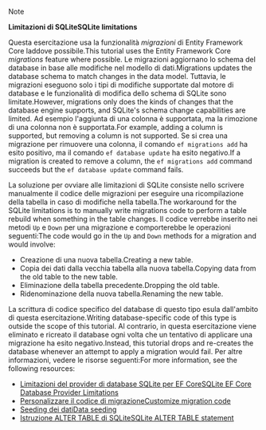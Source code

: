 > [!NOTE]
> 
> <span data-ttu-id="715a7-101">**Limitazioni di SQLite**</span><span class="sxs-lookup"><span data-stu-id="715a7-101">**SQLite limitations**</span></span>
>
> <span data-ttu-id="715a7-102">Questa esercitazione usa la funzionalità *migrazioni* di Entity Framework Core laddove possibile.</span><span class="sxs-lookup"><span data-stu-id="715a7-102">This tutorial uses the Entity Framework Core *migrations* feature where possible.</span></span> <span data-ttu-id="715a7-103">Le migrazioni aggiornano lo schema del database in base alle modifiche nel modello di dati.</span><span class="sxs-lookup"><span data-stu-id="715a7-103">Migrations updates the database schema to match changes in the data model.</span></span> <span data-ttu-id="715a7-104">Tuttavia, le migrazioni eseguono solo i tipi di modifiche supportate dal motore di database e le funzionalità di modifica dello schema di SQLite sono limitate.</span><span class="sxs-lookup"><span data-stu-id="715a7-104">However, migrations only does the kinds of changes that the database engine supports, and SQLite's schema change capabilities are limited.</span></span> <span data-ttu-id="715a7-105">Ad esempio l'aggiunta di una colonna è supportata, ma la rimozione di una colonna non è supportata.</span><span class="sxs-lookup"><span data-stu-id="715a7-105">For example, adding a column is supported, but removing a column is not supported.</span></span> <span data-ttu-id="715a7-106">Se si crea una migrazione per rimuovere una colonna, il comando `ef migrations add` ha esito positivo, ma il comando `ef database update` ha esito negativo.</span><span class="sxs-lookup"><span data-stu-id="715a7-106">If a migration is created to remove a column, the `ef migrations add` command succeeds but the `ef database update` command fails.</span></span> 
>
> <span data-ttu-id="715a7-107">La soluzione per ovviare alle limitazioni di SQLite consiste nello scrivere manualmente il codice delle migrazioni per eseguire una ricompilazione della tabella in caso di modifiche nella tabella.</span><span class="sxs-lookup"><span data-stu-id="715a7-107">The workaround for the SQLite limitations is to manually write migrations code to perform a table rebuild when something in the table changes.</span></span> <span data-ttu-id="715a7-108">Il codice verrebbe inserito nei metodi `Up` e `Down` per una migrazione e comporterebbe le operazioni seguenti:</span><span class="sxs-lookup"><span data-stu-id="715a7-108">The code would go in the `Up` and `Down` methods for a migration and would involve:</span></span>
>
> * <span data-ttu-id="715a7-109">Creazione di una nuova tabella.</span><span class="sxs-lookup"><span data-stu-id="715a7-109">Creating a new table.</span></span>
> * <span data-ttu-id="715a7-110">Copia dei dati dalla vecchia tabella alla nuova tabella.</span><span class="sxs-lookup"><span data-stu-id="715a7-110">Copying data from the old table to the new table.</span></span>
> * <span data-ttu-id="715a7-111">Eliminazione della tabella precedente.</span><span class="sxs-lookup"><span data-stu-id="715a7-111">Dropping the old table.</span></span>
> * <span data-ttu-id="715a7-112">Ridenominazione della nuova tabella.</span><span class="sxs-lookup"><span data-stu-id="715a7-112">Renaming the new table.</span></span>
>
> <span data-ttu-id="715a7-113">La scrittura di codice specifico del database di questo tipo esula dall'ambito di questa esercitazione.</span><span class="sxs-lookup"><span data-stu-id="715a7-113">Writing database-specific code of this type is outside the scope of this tutorial.</span></span> <span data-ttu-id="715a7-114">Al contrario, in questa esercitazione viene eliminato e ricreato il database ogni volta che un tentativo di applicare una migrazione ha esito negativo.</span><span class="sxs-lookup"><span data-stu-id="715a7-114">Instead, this tutorial drops and re-creates the database whenever an attempt to apply a migration would fail.</span></span> <span data-ttu-id="715a7-115">Per altre informazioni, vedere le risorse seguenti:</span><span class="sxs-lookup"><span data-stu-id="715a7-115">For more information, see the following resources:</span></span>
>
> * [<span data-ttu-id="715a7-116">Limitazioni del provider di database SQLite per EF Core</span><span class="sxs-lookup"><span data-stu-id="715a7-116">SQLite EF Core Database Provider Limitations</span></span>](/ef/core/providers/sqlite/limitations)
> * [<span data-ttu-id="715a7-117">Personalizzare il codice di migrazione</span><span class="sxs-lookup"><span data-stu-id="715a7-117">Customize migration code</span></span>](/ef/core/managing-schemas/migrations/#customize-migration-code)
> * [<span data-ttu-id="715a7-118">Seeding dei dati</span><span class="sxs-lookup"><span data-stu-id="715a7-118">Data seeding</span></span>](/ef/core/modeling/data-seeding)
> * [<span data-ttu-id="715a7-119">Istruzione ALTER TABLE di SQLite</span><span class="sxs-lookup"><span data-stu-id="715a7-119">SQLite ALTER TABLE statement</span></span>](https://sqlite.org/lang_altertable.html)
